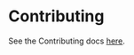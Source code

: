 # Contributing

See the Contributing docs [here](https://policy-sentry.readthedocs.io/en/latest/contributing/contributing/).
